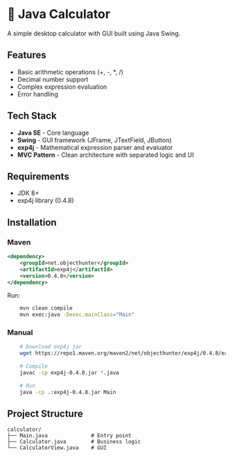 # 🧮 Java Calculator

A simple desktop calculator with GUI built using Java Swing.

## Features

- Basic arithmetic operations (+, -, *, /)
- Decimal number support
- Complex expression evaluation
- Error handling

## Tech Stack

- **Java SE** - Core language
- **Swing** - GUI framework (JFrame, JTextField, JButton)
- **exp4j** - Mathematical expression parser and evaluator
- **MVC Pattern** - Clean architecture with separated logic and UI

## Requirements

- JDK 8+
- exp4j library (0.4.8)

## Installation

### Maven
```xml
<dependency>
    <groupId>net.objecthunter</groupId>
    <artifactId>exp4j</artifactId>
    <version>0.4.8</version>
</dependency>
```

Run:
```bash
    mvn clean compile
    mvn exec:java -Dexec.mainClass="Main"
```

### Manual
```bash
    # Download exp4j jar
    wget https://repo1.maven.org/maven2/net/objecthunter/exp4j/0.4.8/exp4j-0.4.8.jar
    
    # Compile
    javac -cp exp4j-0.4.8.jar *.java
    
    # Run
    java -cp .:exp4j-0.4.8.jar Main
```

## Project Structure

```
calculator/
├── Main.java              # Entry point
├── Calculator.java        # Business logic
└── CalculatorView.java    # GUI
```
